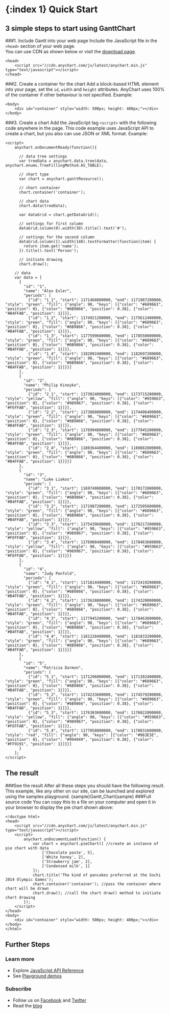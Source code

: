 {:index 1}
Quick Start
===========
  
## 3 simple steps to start using GanttChart
###1. Include Gantt into your web page
Include the JavaScript file in the `<head>` section of your web page.  
You can use CDN as shown below or visit the [download page](./Downloading_AnyChart).

```
<head>
    <script src="//cdn.anychart.com/js/latest/anychart.min.js" type="text/javascript"></script> 
</head>
```

###2. Create a container for the chart
Add a block-based HTML element into your page, set the `id`, `width` and `height` attributes. AnyChart uses 100% of the container if other behaviour is not specified. 
Example:
```
<body>
    <div id="container" style="width: 500px; height: 400px;"></div>
</body>
```  
###3. Create a chart
Add the JavaScript tag `<script>` with the following code anywhere in the  page. 
This code example uses JavaScript API to create a chart, but you also can use JSON or XML format. <!--See [Supported Data Formats](../Working_with_Data/Supported_Data_Formats) to learn more about supported formats.-->
Example:

```
<script>
    anychart.onDocumentReady(function(){

      // data tree settings
      var treeData = anychart.data.tree(data, anychart.enums.TreeFillingMethod.AS_TABLE);

      // chart type
      var chart = anychart.ganttResource();

      // chart container
      chart.container('container');

      // chart data
      chart.data(treeData);

      var dataGrid = chart.getDataGrid();

      // settings for first column
      dataGrid.column(0).width(30).title().text('#');

      // settings for the second column
      dataGrid.column(1).width(140).textFormatter(function(item) {
        return item.get('name');
      }).title().text('Person');

      // initiate drawing
      chart.draw();

    // data
    var data = [
      {
        "id": "1",
        "name": "Alex Exler",
        "periods": [
          {"id": "1_1", "start": 1171468800000, "end": 1171987200000, "style": "green", "fill": {"angle": 90, "keys": [{"color": "#689663", "position": 0}, {"color": "#6B9866", "position": 0.38}, {"color": "#B4FFAB", "position": 1}]}},
          {"id": "1_2", "start": 1174921200000, "end": 1175612400000, "style": "green", "fill": {"angle": 90, "keys": [{"color": "#689663", "position": 0}, {"color": "#6B9866", "position": 0.38}, {"color": "#B4FFAB", "position": 1}]}},
          {"id": "1_3", "start": 1177599600000, "end": 1178550000000, "style": "green", "fill": {"angle": 90, "keys": [{"color": "#689663", "position": 0}, {"color": "#6B9866", "position": 0.38}, {"color": "#B4FFAB", "position": 1}]}},
          {"id": "1_4", "start": 1182092400000, "end": 1182697200000, "style": "green", "fill": {"angle": 90, "keys": [{"color": "#689663", "position": 0}, {"color": "#6B9866", "position": 0.38}, {"color": "#B4FFAB", "position": 1}]}}]
      },
      {
        "id": "2",
        "name": "Philip Kineyko",
        "periods": [
          {"id": "2_1", "start": 1173024000000, "end": 1173715200000, "style": "yellow", "fill": {"angle": 90, "keys": [{"color": "#959663", "position": 0}, {"color": "#989967", "position": 0.38}, {"color": "#FEFFAB", "position": 1}]}},
          {"id": "2_2", "start": 1173888000000, "end": 1174406400000, "style": "green", "fill": {"angle": 90, "keys": [{"color": "#689663", "position": 0}, {"color": "#6B9866", "position": 0.38}, {"color": "#B4FFAB", "position": 1}]}},
          {"id": "2_3", "start": 1176994800000, "end": 1177945200000, "style": "green", "fill": {"angle": 90, "keys": [{"color": "#689663", "position": 0}, {"color": "#6B9866", "position": 0.38}, {"color": "#B4FFAB", "position": 1}]}},
          {"id": "2_4", "start": 1180364400000, "end": 1180882800000, "style": "green", "fill": {"angle": 90, "keys": [{"color": "#689663", "position": 0}, {"color": "#6B9866", "position": 0.38}, {"color": "#B4FFAB", "position": 1}]}}]
      },
      {
        "id": "3",
        "name": "Luke Liakos",
        "periods": [
          {"id": "3_1", "start": 1169740800000, "end": 1170172800000, "style": "green", "fill": {"angle": 90, "keys": [{"color": "#689663", "position": 0}, {"color": "#6B9866", "position": 0.38}, {"color": "#B4FFAB", "position": 1}]}},
          {"id": "3_2", "start": 1171987200000, "end": 1172505600000, "style": "green", "fill": {"angle": 90, "keys": [{"color": "#689663", "position": 0}, {"color": "#6B9866", "position": 0.38}, {"color": "#B4FFAB", "position": 1}]}},
          {"id": "3_3", "start": 1175439600000, "end": 1176217200000, "style": "yellow", "fill": {"angle": 90, "keys": [{"color": "#959663", "position": 0}, {"color": "#989967", "position": 0.38}, {"color": "#FEFFAB", "position": 1}]}},
          {"id": "3_4", "start": 1176908400000, "end": 1178463600000, "style": "yellow", "fill": {"angle": 90, "keys": [{"color": "#959663", "position": 0}, {"color": "#989967", "position": 0.38}, {"color": "#FEFFAB", "position": 1}]}}]
      },
      {
        "id": "4",
        "name": "Judy Penfold",
        "periods": [
          {"id": "4_1", "start": 1171814400000, "end": 1172419200000, "style": "green", "fill": {"angle": 90, "keys": [{"color": "#689663", "position": 0}, {"color": "#6B9866", "position": 0.38}, {"color": "#B4FFAB", "position": 1}]}},
          {"id": "4_2", "start": 1173628800000, "end": 1174320000000, "style": "green", "fill": {"angle": 90, "keys": [{"color": "#689663", "position": 0}, {"color": "#6B9866", "position": 0.38}, {"color": "#B4FFAB", "position": 1}]}},
          {"id": "4_3", "start": 1177945200000, "end": 1178463600000, "style": "green", "fill": {"angle": 90, "keys": [{"color": "#689663", "position": 0}, {"color": "#6B9866", "position": 0.38}, {"color": "#B4FFAB", "position": 1}]}},
          {"id": "4_4", "start": 1181228400000, "end": 1181833200000, "style": "green", "fill": {"angle": 90, "keys": [{"color": "#689663", "position": 0}, {"color": "#6B9866", "position": 0.38}, {"color": "#B4FFAB", "position": 1}]}}]
      },
      {
        "id": "5",
        "name": "Patricia Darmon",
        "periods": [
          {"id": "5_1", "start": 1171296000000, "end": 1171382400000, "style": "green", "fill": {"angle": 90, "keys": [{"color": "#689663", "position": 0}, {"color": "#6B9866", "position": 0.38}, {"color": "#B4FFAB", "position": 1}]}},
          {"id": "5_2", "start": 1174233600000, "end": 1174579200000, "style": "green", "fill": {"angle": 90, "keys": [{"color": "#689663", "position": 0}, {"color": "#6B9866", "position": 0.38}, {"color": "#B4FFAB", "position": 1}]}},
          {"id": "5_3", "start": 1176303600000, "end": 1176822000000, "style": "yellow", "fill": {"angle": 90, "keys": [{"color": "#959663", "position": 0}, {"color": "#989967", "position": 0.38}, {"color": "#FEFFAB", "position": 1}]}},
          {"id": "5_4", "start": 1177858800000, "end": 1178031600000, "style": "red", "fill": {"angle": 90, "keys": [{"color": "#963E3E", "position": 0}, {"color": "#994949", "position": 0.38}, {"color": "#FF9191", "position": 1}]}}]
      }
    ];
</script>
```
  
## The result
###See the result
After all these steps you should have the following result. This example, like any other on our site, can be launched and explored using the samples playground.
{sample}Gantt\_Chart{sample}
###Full source code
You can copy this to a file on your computer and open it in your browser to display the pie chart shown above:  
```
<!doctype html>
<head>
    <script src="//cdn.anychart.com/js/latest/anychart.min.js" type="text/javascript"></script> 
    <script>
        anychart.onDocumentLoad(function() {
            var chart = anychart.pieChart([ //create an instance of pie chart with data
                ['Chocolate paste', 5],
                ['White honey', 2],
                ['Strawberry jam', 2],
                ['Сondensed milk', 1]
            ]);
            chart.title('The kind of pancakes preferred at the Sochi 2014 Olympic Games');
            chart.container('container'); //pass the container where chart will be drawn
            chart.draw(); //call the chart draw() method to initiate chart drawing
        });
    </script>
</head>
<body>
	<div id="container" style="width: 500px; height: 400px;"></div>
</body>
</html>
```
  
## Further Steps
### Learn more
* Explore [JavaScript API Reference](http://api.anychart.com/)
* See [Playground demos](http://playground.anychart.com/)

### Subscribe
* Follow us on [Facebook](https://www.facebook.com/AnyCharts) and [Twitter](https://twitter.com/intent/follow?&screen_name=anychart&original_referer=http%3A%2F%2Fdocs.anychart.com)
* Read the [blog](http://www.anychart.com/blog/)



